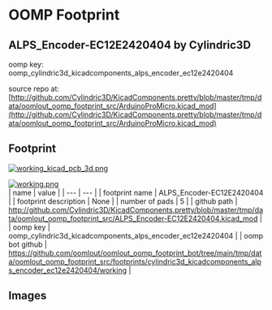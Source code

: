 # OOMP Footprint  
## ALPS_Encoder-EC12E2420404  by Cylindric3D  
  
oomp key: oomp_cylindric3d_kicadcomponents_alps_encoder_ec12e2420404  
  
source repo at: [http://github.com/Cylindric3D/KicadComponents.pretty/blob/master/tmp/data/oomlout_oomp_footprint_src/ArduinoProMicro.kicad_mod](http://github.com/Cylindric3D/KicadComponents.pretty/blob/master/tmp/data/oomlout_oomp_footprint_src/ArduinoProMicro.kicad_mod)  
## Footprint  
  
[![working_kicad_pcb_3d.png](working_kicad_pcb_3d_600.png)](working_kicad_pcb_3d.png)  
  
[![working.png](working_600.png)](working.png)  
| name | value | 
| --- | --- | 
| footprint name | ALPS_Encoder-EC12E2420404 | 
| footprint description | None | 
| number of pads | 5 | 
| github path | http://github.com/Cylindric3D/KicadComponents.pretty/blob/master/tmp/data/oomlout_oomp_footprint_src/ALPS_Encoder-EC12E2420404.kicad_mod | 
| oomp key | oomp_cylindric3d_kicadcomponents_alps_encoder_ec12e2420404 | 
| oomp bot github | https://github.com/oomlout/oomlout_oomp_footprint_bot/tree/main/tmp/data/oomlout_oomp_footprint_src/footprints/cylindric3d_kicadcomponents_alps_encoder_ec12e2420404/working | 
## Images  
